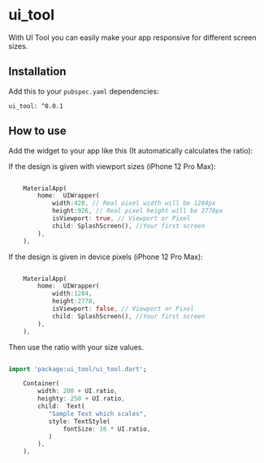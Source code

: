 # ui_tool

With UI Tool you can easily make your app responsive for different screen sizes.


## Installation

Add this to your `pubspec.yaml` dependencies:

```
ui_tool: ^0.0.1
```

## How to use

Add the widget to your app like this (It automatically calculates the ratio):

If the design is given with viewport sizes (iPhone 12 Pro Max):

```dart

    MaterialApp(      
        home:  UIWrapper(
            width:428, // Real pixel width will be 1284px
            height:926, // Real pixel height will be 2778px
            isViewport: true, // Viewport or Pixel
            child: SplashScreen(), //Your first screen
        ),
    ),

```

If the design is given in device pixels (iPhone 12 Pro Max):

```dart

    MaterialApp(      
        home:  UIWrapper(
            width:1284, 
            height:2778,  
            isViewport: false, // Viewport or Pixel
            child: SplashScreen(), //Your first screen
        ),
    ),

```

Then use the ratio with your size values.

```dart

import 'package:ui_tool/ui_tool.dart';

    Container(      
        width: 200 + UI.ratio,
        heighty: 250 + UI.ratio,
        child:  Text(
           "Sample Text which scales",
           style: TextStyle(
               fontSize: 16 * UI.ratio,
           )
        ),
    ),

```
